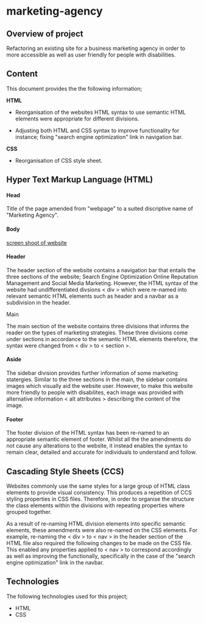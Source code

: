 # marketing-agency

## Overview of project

Refactoring an existing site for a business marketing agency in order to more accessible as well as user friendly for people with disabilities.

## Content

This document provides the the following information;

**HTML**

- Reorganisation of the websites HTML syntax to use semantic HTML elements were appropriate for different divisions.

- Adjusting both HTML and CSS syntax to improve functionality for instance; fixing "search engine optimization" link in navigation bar.

**CSS**

- Reorganisation of CSS style sheet.

## Hyper Text Markup Language (HTML)

#### Head

Title of the page amended from "webpage" to a suited discriptive name of "Marketing Agency".

#### Body

[screen shoot of website](../assets/images/marketing-agency-image.jpeg)

#### Header

The header section of the website contains a navigation bar that entails the three sections of the website; Search Engine Optimization Online Reputation Management and Social Media Marketing. However, the HTML syntax of the website had undifferentiated divsions < div > which were re-named into relevant semantic HTML elements such as header and a navbar as a subdivision in the header.

Main

The main section of the website contains three divisions that informs the reader on the types of marketing strategies. These three divisions come under sections in accordance to the semantic HTML elements therefore, the syntax were changed from < div > to < section >.

#### Aside

The sidebar division provides further information of some marketing statergies. Similar to the three sections in the main, the sidebar contains images which visually aid the website user. However, to make this website more friendly to people with disabilites, each image was provided with alternative information < alt attributes > describing the content of the image.

#### Footer

The footer division of the HTML syntax has been re-named to an appropriate semantic element of footer. Whilst all the the amendments do not cause any alterations to the website, it instead enables the syntax to remain clear, detailed and accurate for individuals to understand and follow.

## Cascading Style Sheets (CCS)

Websites commonly use the same styles for a large group of HTML class elements to provide visual consistency. This produces a repetition of CCS styling properties in CSS files. Therefore, in order to organise the structure the class elements within the divisions with repeating properties where grouped together.

As a result of re-naming HTML division elements into specific semantic elements, these amendments were also re-named on the CSS elements. For example, re-naming the < div > to < nav > in the header section of the HTML file also required the following changes to be made on the CSS file. This enabled any properties applied to < nav > to correspond accordingly as well as improving the functionally, specifically in the case of the "search engine optimization" link in the navbar.

## Technologies

The following technologies used for this project;

- HTML
- CSS
